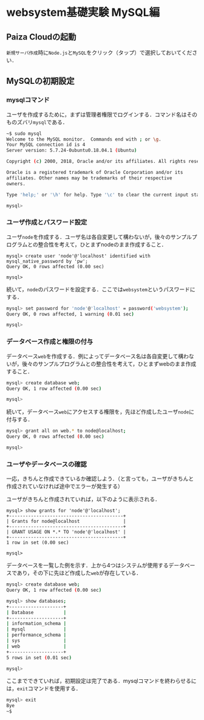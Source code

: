 # websystem基礎実験 MySQL編

## Paiza Cloudの起動

```新規サーバ作成```時に```Node.js```と```MySQL```をクリック（タップ）で選択しておいてください．

## MySQLの初期設定

### mysqlコマンド

ユーザを作成するために，まずは管理者権限でログインする．コマンド名はそのものズバリ```mysql```である．

```bash
~$ sudo mysql
Welcome to the MySQL monitor.  Commands end with ; or \g.
Your MySQL connection id is 4
Server version: 5.7.24-0ubuntu0.18.04.1 (Ubuntu)

Copyright (c) 2000, 2018, Oracle and/or its affiliates. All rights reserved.

Oracle is a registered trademark of Oracle Corporation and/or its
affiliates. Other names may be trademarks of their respective
owners.

Type 'help;' or '\h' for help. Type '\c' to clear the current input statement.

mysql>
```

### ユーザ作成とパスワード設定

ユーザ```node```を作成する．ユーザ名は各自変更して構わないが，後々のサンプルプログラムとの整合性を考えて，ひとまずnodeのまま作成すること．

```
mysql> create user 'node'@'localhost' identified with mysql_native_password by 'pw';
Query OK, 0 rows affected (0.00 sec)

mysql>
```

続いて，```node```のパスワードを設定する．ここでは```websystem```というパスワードにする．

```bash
mysql> set password for 'node'@'localhost' = password('websystem');
Query OK, 0 rows affected, 1 warning (0.01 sec)

mysql>
```

### データベース作成と権限の付与

データベース```web```を作成する．例によってデータベース名は各自変更して構わないが，後々のサンプルプログラムとの整合性を考えて，ひとまずwebのまま作成すること．

```bash
mysql> create database web;
Query OK, 1 row affected (0.00 sec)

mysql>
```

続いて，データベース```web```にアクセスする権限を，先ほど作成したユーザ```node```に付与する．

```bash
mysql> grant all on web.* to node@localhost;
Query OK, 0 rows affected (0.00 sec)

mysql>
```

### ユーザやデータベースの確認

一応，きちんと作成できているか確認しよう．（と言っても，ユーザがきちんと作成されていなければ途中でエラーが発生する）

ユーザがきちんと作成されていれば，以下のように表示される．
```
mysql> show grants for 'node'@'localhost';
+------------------------------------------+
| Grants for node@localhost                |
+------------------------------------------+
| GRANT USAGE ON *.* TO 'node'@'localhost' |
+------------------------------------------+
1 row in set (0.00 sec)

mysql>
```

データベースを一覧した例を示す．上から4つはシステムが使用するデータベースであり，その下に先ほど作成した```web```が存在している．

```bash
mysql> create database web;
Query OK, 1 row affected (0.00 sec)

mysql> show databases;
+--------------------+
| Database           |
+--------------------+
| information_schema |
| mysql              |
| performance_schema |
| sys                |
| web                |
+--------------------+
5 rows in set (0.01 sec)

mysql>
```

ここまでできていれば，初期設定は完了である．mysqlコマンドを終わらせるには，```exit```コマンドを使用する．

```bash
mysql> exit
Bye
~$
```





